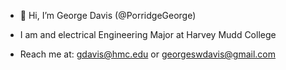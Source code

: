 - 👋 Hi, I’m George Davis (@PorridgeGeorge)
- I am and electrical Engineering Major at Harvey Mudd College

- Reach me at: gdavis@hmc.edu or georgeswdavis@gmail.com

<!---
PorridgeGeorge/PorridgeGeorge is a ✨ special ✨ repository because its `README.md` (this file) appears on your GitHub profile.
You can click the Preview link to take a look at your changes.
--->
